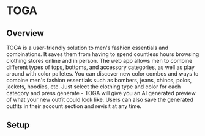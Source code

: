 # TOGA

## Overview

TOGA is a user-friendly solution to men's fashion essentials and combinations. It saves them from having to spend countless hours browsing clothing stores online and in person. The web app allows men to combine different types of tops, bottoms, and accessory categories, as well as play around with color palletes.
You can discover new color combos and ways to combine men's fashion essentials such as bombers, jeans, chinos, polos, jackets, hoodies, etc. Just select the clothing type and color for each category and press generate - TOGA will give you an AI generated preview of what your new outfit could look like.
Users can also save the generated outfits in their account section and revisit at any time.

## Setup

